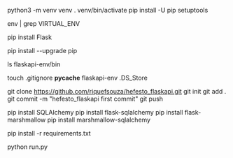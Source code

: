 python3 -m venv venv
. venv/bin/activate
pip install -U pip setuptools

env | grep VIRTUAL_ENV

pip install Flask

pip install --upgrade pip

ls flaskapi-env/bin

touch .gitignore
__pycache__
flaskapi-env
.DS_Store

git clone https://github.com/riquefsouza/hefesto_flaskapi.git
git init
git add .
git commit -m "hefesto_flaskapi first commit"
git push

pip install SQLAlchemy
pip install flask-sqlalchemy
pip install flask-marshmallow
pip install marshmallow-sqlalchemy

pip install -r requirements.txt

python run.py
